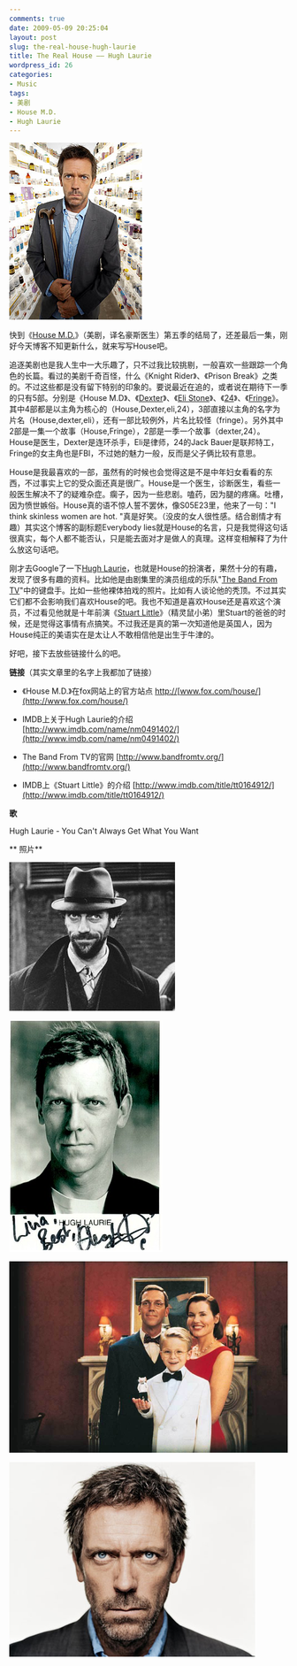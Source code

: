 ```yaml
---
comments: true
date: 2009-05-09 20:25:04
layout: post
slug: the-real-house-hugh-laurie
title: The Real House —— Hugh Laurie
wordpress_id: 26
categories:
- Music
tags:
- 美剧
- House M.D.
- Hugh Laurie
---
```


![](/images/uploads/zb/hugh_laurie_240x320.jpg)




快到《[House M.D.](http://www.fox.com/house/)》（美剧，译名豪斯医生）第五季的结局了，还差最后一集，刚好今天博客不知更新什么，就来写写House吧。




追逐美剧也是我人生中一大乐趣了，只不过我比较挑剔，一般喜欢一些跟踪一个角色的长篇。看过的美剧千奇百怪，什么《Knight Rider》、《Prison Break》之类的。不过这些都是没有留下特别的印象的。要说最近在追的，或者说在期待下一季的只有5部。分别是《House M.D》、《[Dexter](http://www.sho.com/site/dexter/home.do)》、《[Eli Stone](http://abc.go.com/primetime/elistone/index?pn=index)》、《[24](http://www.fox.com/24/)》、《[Fringe](http://www.fox.com/fringe/)》。其中4部都是以主角为核心的（House,Dexter,eli,24），3部直接以主角的名字为片名（House,dexter,eli），还有一部比较例外，片名比较怪（fringe）。另外其中2部是一集一个故事（House,Fringe），2部是一季一个故事（dexter,24）。House是医生，Dexter是连环杀手，Eli是律师，24的Jack Bauer是联邦特工，Fringe的女主角也是FBI，不过她的魅力一般，反而是父子俩比较有意思。




House是我最喜欢的一部，虽然有的时候也会觉得这是不是中年妇女看看的东西，不过事实上它的受众面还真是很广。House是一个医生，诊断医生，看些一般医生解决不了的疑难杂症。瘸子，因为一些悲剧。嗑药，因为腿的疼痛。吐槽，因为愤世嫉俗。House真的语不惊人誓不罢休，像S05E23里，他来了一句："I think skinless women are hot. "真是好笑。（没皮的女人很性感。结合剧情才有趣）其实这个博客的副标题Everybody lies就是House的名言，只是我觉得这句话很真实，每个人都不能否认，只是能去面对才是做人的真理。这样变相解释了为什么放这句话吧。




刚才去Google了一下[Hugh Laurie](http://www.imdb.com/name/nm0491402/)，也就是House的扮演者，果然十分的有趣，发现了很多有趣的资料。比如他是由剧集里的演员组成的乐队"[The Band From TV](http://www.bandfromtv.org/)"中的键盘手。比如一些他裸体拍戏的照片。比如有人谈论他的秃顶。不过其实它们都不会影响我们喜欢House的吧。我也不知道是喜欢House还是喜欢这个演员，不过看见他就是十年前演《[Stuart Little](http://www.imdb.com/title/tt0164912/)》（精灵鼠小弟）里Stuart的爸爸的时候，还是觉得这事情有点搞笑。不过我还是真的第一次知道他是英国人，因为House纯正的美语实在是太让人不敢相信他是出生于牛津的。




好吧，接下去放些链接什么的吧。







**链接**（其实文章里的名字上我都加了链接）






  * 《House M.D.》在fox网站上的官方站点 [http://](http://www.fox.com/house/)[www.fox.com/house/](http://www.fox.com/house/)


  * IMDB上关于Hugh Laurie的介绍 [http://www.imdb.com/name/nm0491402/](http://www.imdb.com/name/nm0491402/)


  * The Band From TV的官网 [http://www.bandfromtv.org/](http://www.bandfromtv.org/)


  * IMDB上《Stuart Little》的介绍 [http://www.imdb.com/title/tt0164912/](http://www.imdb.com/title/tt0164912/)







**歌**




Hugh Laurie - You Can't Always Get What You Want












** 照片**




![](/images/uploads/zb/Hughlaurie(1).jpg)




![](/images/uploads/zb/HughLaurie.jpg)




![](/images/uploads/zb/stuart_little_2_x.jpg)




![](/images/uploads/zb/hughlaurie(2).jpg)






